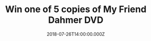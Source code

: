 ---
campaign-uuid: "c-4dd962f0-9446-4ef1-9b78-422f6a28feb3"
type: "Preview"
category: "Entertainment"
date: "2018-07-26T14:00:00.000Z"
end-date: "2018-08-26T23:59:00.000Z"
disable-form: false
is_promoted: false
has_entry_page: true
title: "Win one of 5 copies of My Friend Dahmer DVD"
competition-description: "Marc Meyers’s MY FRIEND DAHMER is the haunting, sad, funny,\
  \ true story of Jeffrey Dahmer in high school, based on Derf Backderf's critically\
  \ acclaimed 2012 graphic novel of the same name and Meyers’s own 2014 Black List\
  \ script.\r\n<br /><br />\r\nEnter for a chance to win one of 5 DVDs!"
hero-header: "Win one of 5 copies of My Friend Dahmer DVD"
terms-confirmation: "N/A"
banner-img: "https://assets.expresslyapp.com/asset-3f4ea0be-63a3-4ee1-baec-fea5552690b1.jpg"
logo-left-href: "http://chrislawrance.com"
logo-left-image: "https://assets.expresslyapp.com/asset-389d113b-9859-4fd7-9fe7-9480a18f192a.jpg"
logo-left-title: "ChrisLawrance PR"
bg-image-hero: "https://assets.expresslyapp.com/asset-fb4a40f4-3bdb-42b9-8290-ccf7e7083491.jpg"
bg-image-first: "https://assets.expresslyapp.com/asset-456e36fb-18ad-4704-9488-8b74c66954b2.png"
bg-image-second: "https://assets.expresslyapp.com/asset-914933f1-145e-44e4-9cda-1b26b95f1dff.jpg"
section1-content: "<p>Jeffrey Dahmer murdered seventeen men and boys in the Midwest\
  \ United States between 1978 and 1991 before being captured and incarcerated. This\
  \ is the story before that story.</p>\r\n\r\n<p>Jeff Dahmer (Ross Lynch, Disney\
  \ Channel’s ‘Austin & Ally’) is an awkward teenager who collects roadkill. It’s\
  \ the end of his junior year and he’s practically invisible. His family life (Anne\
  \ Heche as Joyce Dahmer) is coming undone. He fixates on a neighborhood jogger (Vincent\
  \ Kartheiser, ‘Mad Men’) who routinely passes by his house. By the start of senior\
  \ year, he acts out, throwing epileptic-like fits in the halls. His goofball antics\
  \ win over a group of band-nerds who form The Dahmer Fan Club headed by Backderf\
  \ (Alex Wolff, Nickelodeon’s ‘The Naked Brothers Band’). This camaraderie can’t\
  \ mask his growing depravity as approaching graduation Jeff spirals further out\
  \ of control.</p>"
section2-content: "<p>'An absorbing, dramatised portrait of casual cruelty and teenage\
  \ desperation, equal parts ‘The Virgin Suicides’ and ‘The Texas Chain Saw Massacre’\
  <br />\r\nTIME OUT </p>\r\n\r\n<p>'A chilling insight into the making of a serial\
  \ killer’<br />\r\n THE GUARDIAN </p>"
entry-title: "Win one of 5 copies of My Friend Dahmer DVD"
entry-content: "For a chance to win, submit the form before 23:59 August 26th 2018."
has-winner: false
prize-description: "One of 5 copies of My Friend Dahmer DVD"
---